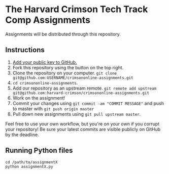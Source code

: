 # The Harvard Crimson Tech Track Comp Assignments
Assignments will be distributed through this repository.

## Instructions
1. [Add your public key to GitHub.](https://help.github.com/articles/generating-ssh-keys)
1. Fork this repository using the button on the top right.
1. Clone the repository on your computer.
    `git clone git@github.com:USERNAME/crimsononline-assignments.git`
1. `cd crimsononline-assignments`.
1. Add our repository as an upstream remote.
    `git remote add upstream git@github.com:harvard-crimson/crimsononline-assignments.git`
1. Work on the assignment!
1. Commit your changes using `git commit -am "COMMIT MESSAGE"` and push to master with `git push origin master`
1. Pull down new assignments using `git pull upstream master`.

Feel free to use your own workflow, but you're on your own if you corrupt your repository! Be sure your latest commits are visible publicly on GitHub by the deadline.

## Running Python files
    cd /path/to/assignmentX
    python assignmentX.py    
